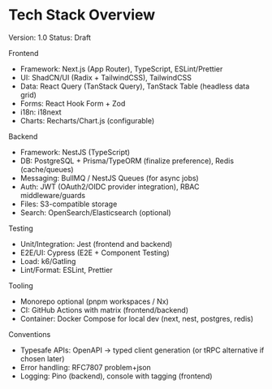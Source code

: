 # Tech Stack Overview

Version: 1.0
Status: Draft

Frontend
- Framework: Next.js (App Router), TypeScript, ESLint/Prettier
- UI: ShadCN/UI (Radix + TailwindCSS), TailwindCSS
- Data: React Query (TanStack Query), TanStack Table (headless data grid)
- Forms: React Hook Form + Zod
- i18n: i18next
- Charts: Recharts/Chart.js (configurable)

Backend
- Framework: NestJS (TypeScript)
- DB: PostgreSQL + Prisma/TypeORM (finalize preference), Redis (cache/queues)
- Messaging: BullMQ / NestJS Queues (for async jobs)
- Auth: JWT (OAuth2/OIDC provider integration), RBAC middleware/guards
- Files: S3-compatible storage
- Search: OpenSearch/Elasticsearch (optional)

Testing
- Unit/Integration: Jest (frontend and backend)
- E2E/UI: Cypress (E2E + Component Testing)
- Load: k6/Gatling
- Lint/Format: ESLint, Prettier

Tooling
- Monorepo optional (pnpm workspaces / Nx)
- CI: GitHub Actions with matrix (frontend/backend)
- Container: Docker Compose for local dev (next, nest, postgres, redis)

Conventions
- Typesafe APIs: OpenAPI → typed client generation (or tRPC alternative if chosen later)
- Error handling: RFC7807 problem+json
- Logging: Pino (backend), console with tagging (frontend)

